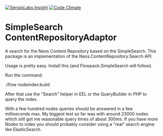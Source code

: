 [![SensioLabs Insight](https://insight.sensiolabs.com/projects/f65658fd-394a-4cd3-8c7b-639680eb4404/small.png)](https://insight.sensiolabs.com/projects/f65658fd-394a-4cd3-8c7b-639680eb4404)
[![Code Climate](https://codeclimate.com/github/kitsunet/Flowpack.SimpleSearch.ContentRepositoryAdaptor/badges/gpa.svg)](https://codeclimate.com/github/kitsunet/Flowpack.SimpleSearch.ContentRepositoryAdaptor)

SimpleSearch ContentRepositoryAdaptor
=====================================

A search for the Neos Content Repository based on the SimpleSearch. This package
is an implementation of the Neos.ContentRepository.Search API.


Usage is pretty easy. Install this (and Flowpack.SimpleSearch will follow).

Run the command:

./flow nodeindex:build

After that use the "Search" helper in EEL or the QueryBuilder in PHP to query the
index.

With a few hundred nodes queries should be answered in a few milliseconds max.
My biggest test so far was with around 23000 nodes which still got me reasonable
query times of about 300ms.
If you have more Nodes to index you should probably consider using a "real" search
engine like ElasticSearch.

